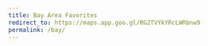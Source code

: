 ```yaml
---
title: Bay Area Favorites
redirect_to: https://maps.app.goo.gl/RG2TVYkYRcLWRbnw9
permalink: /bay/
---
```

